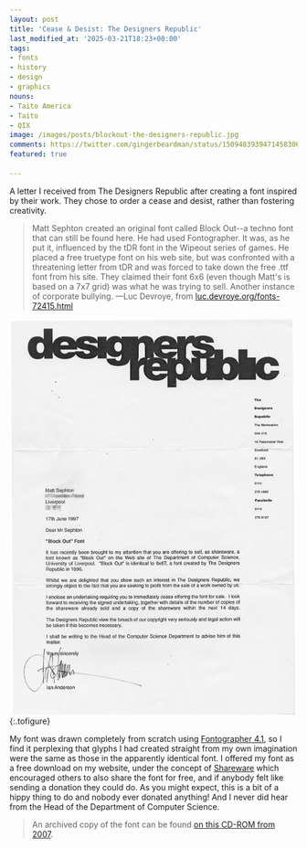 ```yaml
---
layout: post
title: 'Cease & Desist: The Designers Republic'
last_modified_at: '2025-03-21T18:23+00:00'
tags:
- fonts
- history
- design
- graphics
nouns:
- Taito America
- Taito
- QIX
image: /images/posts/blockout-the-designers-republic.jpg
comments: https://twitter.com/gingerbeardman/status/1509483939471458306
featured: true

---
```


A letter I received from The Designers Republic after creating a font inspired by their work. They chose to order a cease and desist, rather than fostering creativity.

> Matt Sephton created an original font called Block Out--a techno font that can still be found here. He had used Fontographer. It was, as he put it, influenced by the tDR font in the Wipeout series of games. He placed a free truetype font on his web site, but was confronted with a threatening letter from tDR and was forced to take down the free .ttf font from his site. They claimed their font 6x6 (even though Matt's is based on a 7x7 grid) was what he was trying to sell. Another instance of corporate bullying. —Luc Devroye, from [luc.devroye.org/fonts-72415.html](http://luc.devroye.org/fonts-72415.html)

![JPG](/images/posts/blockout-the-designers-republic.jpg "Cease & Desist <!-- Ian Anderson, Corporate Bully -->")
{:.tofigure}

My font was drawn completely from scratch using [Fontographer 4.1](https://macromedia.fandom.com/wiki/Macromedia_Fontographer), so I find it perplexing that glyphs I had created straight from my own imagination were the same as those in the apparently identical font. I offered my font as a free download on my website, under the concept of [Shareware](https://en.wikipedia.org/wiki/Shareware) which encouraged others to also share the font for free, and if anybody felt like sending a donation they could do. As you might expect, this is a bit of a hippy thing to do and nobody ever donated anything! And I never did hear from the Head of the Department of Computer Science.

> An archived copy of the font can be found [on this CD-ROM from 2007](https://discmaster.textfiles.com/browse/18365/fonte2.zip/dekorativ/blockout.zip).